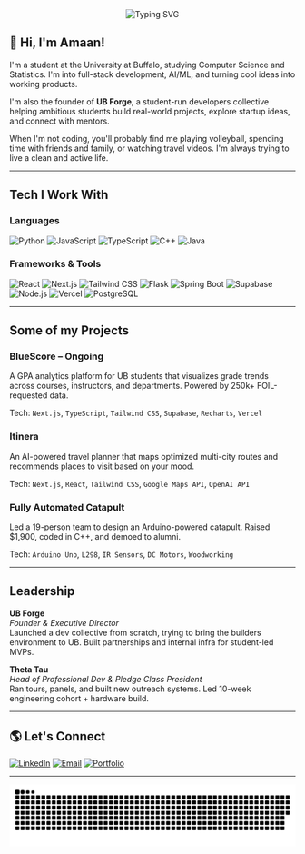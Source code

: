 <div align="center">
  <img src="https://readme-typing-svg.demolab.com?font=Fira+Code&pause=1000&color=228B22&center=true&vCenter=true&width=435&lines=Hello!+I'm+Amaan;Always+building+and+learning!;I+like+volleyball+and+cats;Founder+of+UB+Forge" alt="Typing SVG" />
</div>

## 👋 Hi, I'm Amaan!

I'm a student at the University at Buffalo, studying Computer Science and Statistics. I'm into full-stack development, AI/ML, and turning cool ideas into working products.

I'm also the founder of **UB Forge**, a student-run developers collective helping ambitious students build real-world projects, explore startup ideas, and connect with mentors.

When I'm not coding, you'll probably find me playing volleyball, spending time with friends and family, or watching travel videos. I'm always trying to live a clean and active life.

---

## Tech I Work With

### Languages  
![Python](https://img.shields.io/badge/Python-3776AB?style=for-the-badge&logo=python&logoColor=white)
![JavaScript](https://img.shields.io/badge/JavaScript-F7DF1E?style=for-the-badge&logo=javascript&logoColor=black)
![TypeScript](https://img.shields.io/badge/TypeScript-3178C6?style=for-the-badge&logo=typescript&logoColor=white)
![C++](https://img.shields.io/badge/C++-00599C?style=for-the-badge&logo=c%2B%2B&logoColor=white)
![Java](https://img.shields.io/badge/Java-007396?style=for-the-badge&logo=java&logoColor=white)

### Frameworks & Tools  
![React](https://img.shields.io/badge/React-20232A?style=for-the-badge&logo=react)
![Next.js](https://img.shields.io/badge/Next.js-black?style=for-the-badge&logo=next.js&logoColor=white)
![Tailwind CSS](https://img.shields.io/badge/Tailwind_CSS-38B2AC?style=for-the-badge&logo=tailwind-css&logoColor=white)
![Flask](https://img.shields.io/badge/Flask-000000?style=for-the-badge&logo=flask&logoColor=white)
![Spring Boot](https://img.shields.io/badge/Spring_Boot-6DB33F?style=for-the-badge&logo=spring-boot&logoColor=white)
![Supabase](https://img.shields.io/badge/Supabase-3ECF8E?style=for-the-badge&logo=supabase&logoColor=white)
![Node.js](https://img.shields.io/badge/Node.js-339933?style=for-the-badge&logo=node.js)
![Vercel](https://img.shields.io/badge/Vercel-000000?style=for-the-badge&logo=vercel&logoColor=white)
![PostgreSQL](https://img.shields.io/badge/PostgreSQL-336791?style=for-the-badge&logo=postgresql&logoColor=white)

---

## Some of my Projects

### **BlueScore – Ongoing**
A GPA analytics platform for UB students that visualizes grade trends across courses, instructors, and departments. Powered by 250k+ FOIL-requested data.

Tech: `Next.js`, `TypeScript`, `Tailwind CSS`, `Supabase`, `Recharts`, `Vercel`

### **Itinera**
An AI-powered travel planner that maps optimized multi-city routes and recommends places to visit based on your mood.

Tech: `Next.js`, `React`, `Tailwind CSS`, `Google Maps API`, `OpenAI API`

### **Fully Automated Catapult**
Led a 19-person team to design an Arduino-powered catapult. Raised $1,900, coded in C++, and demoed to alumni.

Tech: `Arduino Uno`, `L298`, `IR Sensors`, `DC Motors`, `Woodworking`

---

## Leadership

**UB Forge**  
*Founder & Executive Director*  
Launched a dev collective from scratch, trying to bring the builders environment to UB. Built partnerships and internal infra for student-led MVPs.

**Theta Tau**  
*Head of Professional Dev & Pledge Class President*  
Ran tours, panels, and built new outreach systems. Led 10-week engineering cohort + hardware build.

---

## 🌎 Let's Connect

[![LinkedIn](https://img.shields.io/badge/-LinkedIn-0077B5?style=for-the-badge&logo=linkedin&logoColor=white)](https://linkedin.com/in/amaansheikh)
[![Email](https://img.shields.io/badge/-Email-D14836?style=for-the-badge&logo=gmail&logoColor=white)](mailto:amaansheikhme@example.com)
[![Portfolio](https://img.shields.io/badge/-Portfolio-000000?style=for-the-badge&logo=github&logoColor=white)](https://amaans.dev)

---
<p align="center">
  <img src="https://raw.githubusercontent.com/AmaanOMO/AmaanOMO/output/github-snake-dark.svg" alt="snake gif"/>
</p>

